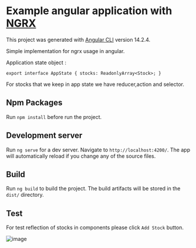 # Example angular application with [NGRX](https://ngrx.io/docs)

This project was generated with [Angular CLI](https://github.com/angular/angular-cli) version 14.2.4.

Simple implementation for ngrx usage in angular.

Application state object :

`
  export interface AppState {
    stocks: ReadonlyArray<Stock>;
  }
`

For stocks that we keep in app state we have reducer,action and selector.

## Npm Packages

Run `npm install` before run the project.

## Development server

Run `ng serve` for a dev server. Navigate to `http://localhost:4200/`. The app will automatically reload if you change any of the source files.

## Build

Run `ng build` to build the project. The build artifacts will be stored in the `dist/` directory.

## Test

For test reflection of stocks in components please click `Add Stock` button.

![image](https://user-images.githubusercontent.com/53901858/193143889-7a9913b4-ee4c-4418-a706-d7769ed8a0eb.png)


